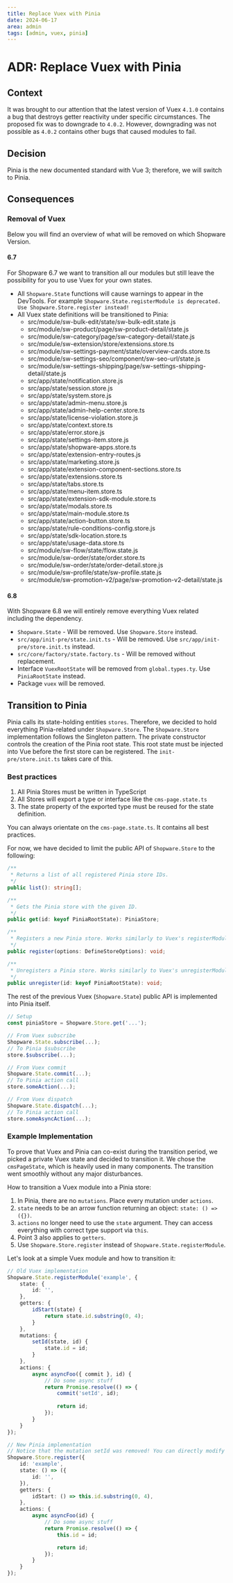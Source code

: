 ```yaml
---
title: Replace Vuex with Pinia
date: 2024-06-17
area: admin
tags: [admin, vuex, pinia]
---
```


# ADR: Replace Vuex with Pinia
## Context
It was brought to our attention that the latest version of Vuex `4.1.0` contains a bug that destroys getter reactivity under specific circumstances. The proposed fix was to downgrade to `4.0.2`. However, downgrading was not possible as `4.0.2` contains other bugs that caused modules to fail.

## Decision
Pinia is the new documented standard with Vue 3; therefore, we will switch to Pinia.

## Consequences
### Removal of Vuex
Below you will find an overview of what will be removed on which Shopware Version.

#### 6.7
For Shopware 6.7 we want to transition all our modules but still leave the possibility for you to use Vuex for your own states.

- All `Shopware.State` functions will cause warnings to appear in the DevTools. For example `Shopware.State.registerModule is deprecated. Use Shopware.Store.register instead!`
- All Vuex state definitions will be transitioned to Pinia:
    - src/module/sw-bulk-edit/state/sw-bulk-edit.state.js
    - src/module/sw-product/page/sw-product-detail/state.js
    - src/module/sw-category/page/sw-category-detail/state.js
    - src/module/sw-extension/store/extensions.store.ts
    - src/module/sw-settings-payment/state/overview-cards.store.ts
    - src/module/sw-settings-seo/component/sw-seo-url/state.js
    - src/module/sw-settings-shipping/page/sw-settings-shipping-detail/state.js
    - src/app/state/notification.store.js
    - src/app/state/session.store.js
    - src/app/state/system.store.js
    - src/app/state/admin-menu.store.js
    - src/app/state/admin-help-center.store.ts
    - src/app/state/license-violation.store.js
    - src/app/state/context.store.ts
    - src/app/state/error.store.js
    - src/app/state/settings-item.store.js
    - src/app/state/shopware-apps.store.ts
    - src/app/state/extension-entry-routes.js
    - src/app/state/marketing.store.js
    - src/app/state/extension-component-sections.store.ts
    - src/app/state/extensions.store.ts
    - src/app/state/tabs.store.ts
    - src/app/state/menu-item.store.ts
    - src/app/state/extension-sdk-module.store.ts
    - src/app/state/modals.store.ts
    - src/app/state/main-module.store.ts
    - src/app/state/action-button.store.ts
    - src/app/state/rule-conditions-config.store.js
    - src/app/state/sdk-location.store.ts
    - src/app/state/usage-data.store.ts
    - src/module/sw-flow/state/flow.state.js
    - src/module/sw-order/state/order.store.ts
    - src/module/sw-order/state/order-detail.store.js
    - src/module/sw-profile/state/sw-profile.state.js
    - src/module/sw-promotion-v2/page/sw-promotion-v2-detail/state.js

#### 6.8
With Shopware 6.8 we will entirely remove everything Vuex related including the dependency.

- `Shopware.State` - Will be removed. Use `Shopware.Store` instead.
- `src/app/init-pre/state.init.ts` - Will be removed. Use `src/app/init-pre/store.init.ts` instead.
- `src/core/factory/state.factory.ts` - Will be removed without replacement.
- Interface `VuexRootState` will be removed from `global.types.ty`. Use `PiniaRootState` instead.
- Package `vuex` will be removed.

## Transition to Pinia
Pinia calls its state-holding entities `stores`. Therefore, we decided to hold everything Pinia-related under `Shopware.Store`.
The `Shopware.Store` implementation follows the Singleton pattern. The private constructor controls the creation of the Pinia root state.
This root state must be injected into Vue before the first store can be registered. The `init-pre/store.init.ts` takes care of this.

### Best practices
1. All Pinia Stores must be written in TypeScript
2. All Stores will export a type or interface like the `cms-page.state.ts`
3. The state property of the exported type must be reused for the state definition.

You can always orientate on the `cms-page.state.ts`. It contains all best practices. 

For now, we have decided to limit the public API of `Shopware.Store` to the following:

```typescript
/**
 * Returns a list of all registered Pinia store IDs.
 */
public list(): string[];

/**
 * Gets the Pinia store with the given ID.
 */
public get(id: keyof PiniaRootState): PiniaStore;

/**
 * Registers a new Pinia store. Works similarly to Vuex's registerModule.
 */
public register(options: DefineStoreOptions): void;

/**
 * Unregisters a Pinia store. Works similarly to Vuex's unregisterModule.
 */
public unregister(id: keyof PiniaRootState): void;
```

The rest of the previous Vuex (`Shopware.State`) public API is implemented into Pinia itself.

```typescript
// Setup
const piniaStore = Shopware.Store.get('...');

// From Vuex subscribe
Shopware.State.subscribe(...);
// To Pinia $subscribe
store.$subscribe(...);

// From Vuex commit
Shopware.State.commit(...);
// To Pinia action call
store.someAction(...);

// From Vuex dispatch
Shopware.State.dispatch(...);
// To Pinia action call
store.someAsyncAction(...);
```

### Example Implementation
To prove that Vuex and Pinia can co-exist during the transition period, we picked a private Vuex state and decided to transition it.
We chose the `cmsPageState`, which is heavily used in many components. The transition went smoothly without any major disturbances.

How to transition a Vuex module into a Pinia store:
1. In Pinia, there are no `mutations`. Place every mutation under `actions`.
2. `state` needs to be an arrow function returning an object: `state: () => ({})`.
3. `actions` no longer need to use the `state` argument. They can access everything with correct type support via `this`.
4. Point 3 also applies to `getters`.
5. Use `Shopware.Store.register` instead of `Shopware.State.registerModule`.

Let's look at a simple Vuex module and how to transition it:

```typescript
// Old Vuex implementation
Shopware.State.registerModule('example', {
    state: {
        id: '',
    },
    getters: {
        idStart(state) {
            return state.id.substring(0, 4);
        }
    },
    mutations: {
        setId(state, id) {
            state.id = id;
        }
    },
    actions: {
        async asyncFoo({ commit }, id) {
            // Do some async stuff
            return Promise.resolve(() => {
                commit('setId', id);
                
                return id;
            });
        }
    }
});

// New Pinia implementation
// Notice that the mutation setId was removed! You can directly modify a Pinia store state after retrieving it with Shopware.Store.get.
Shopware.Store.register({
    id: 'example',
    state: () => ({
        id: '',
    }),
    getters: {
        idStart: () => this.id.substring(0, 4),
    },
    actions: {
        async asyncFoo(id) {
            // Do some async stuff
            return Promise.resolve(() => {
                this.id = id;

                return id;
            });
        }
    }
});
```
